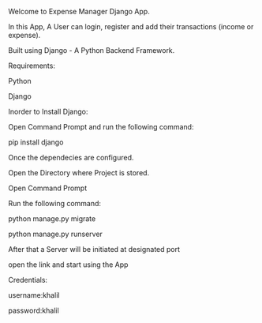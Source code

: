 Welcome to Expense Manager Django App.

In this App, A User can login, register and add their transactions (income or expense).

Built using Django - A Python Backend Framework.

Requirements:

Python

Django

Inorder to Install Django:

Open Command Prompt and run the following command:

pip install django

Once the dependecies are configured.

Open the Directory where Project is stored.

Open Command Prompt

Run the following command:

python manage.py migrate

python manage.py runserver

After that a Server will be initiated at designated port

open the link and start using the App

Credentials:

username:khalil

password:khalil
